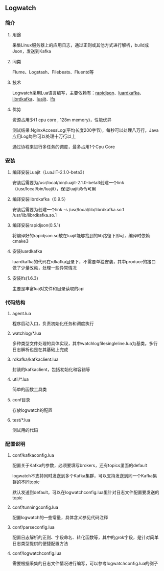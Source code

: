 Logwatch
----------

### 简介

1. 用途

    采集Linux服务器上的应用日志，通过正则或其他方式进行解析，build成Json，发送到Kafka

2. 同类

    Flume、Logstash、Filebeats、Fluentd等

3. 技术

    Logwatch采用Lua语言编写，主要依赖有：[rapidjson](https://github.com/miloyip/rapidjson)、[luardkafka](https://github.com/mistsv/luardkafka)、[librdkafka](https://github.com/edenhill/librdkafka)、[luajit](http://luajit.org/download.html)、[lfs](https://github.com/keplerproject/luafilesystem)

4. 优势

    资源占用少(1 cpu core , 128m memory)，性能优异

    测试结果:NginxAccessLog(平均长度200字节)，每秒可以处理八万行，Java应用Log每秒可以处理十万行以上

    通过协程来进行多任务的调度，最多占用1个Cpu Core

### 安装

1. 编译安装Luajit（LuaJIT-2.1.0-beta3）

    安装后需要为/usr/local/bin/luajit-2.1.0-beta3创建一个link（/usr/local/bin/luajit），保证luajit命令可用

2. 编译安装librdkafka（0.9.5）

    安装后需要为创建一个link -s /usr/local/lib/librdkafka.so.1 /usr/lib/librdkafka.so.1

3. 编译安装rapidjson(0.5.1)

    将编译好的rapidjson.so放在luajit能够找到的lib路径下即可，编译时依赖cmake3

4. 安装luardkafka

    luardkafka的代码在rdkafka目录下，不需要单独安装，其中produce的接口做了少量改动，处理一些异常情况

5. 安装lfs(1.6.3)

    主要是丰富lua对文件和目录读取的api

### 代码结构

1. agent.lua

    程序启动入口，负责初始化任务和调度执行

2. watchlog/*.lua

    多种类型文件处理的具体实现，其中watchlogfilesingleline.lua为基类，多行日志解析也是在其基础上完成

3. rdkafka/kafkaclient.lua

    封装的kafkaclient，包括初始化和容错等

4. util/*.lua

    简单的函数工具类

5. conf目录

    存放logwatch的配置

6. test/*.lua

    测试用的代码


### 配置说明

1. conf/kafkaconfig.lua

    配置关于Kafka的参数，必须要填写brokers，还有topics里面的default

    logwatch不支持同时发送到多个Kafka集群，可以支持发送到同一个Kafka集群的不同topic

    默认发送到default，可以在logwatchconfig.lua里针对日志文件配置要发送的topic

2. conf/tunningconfig.lua

    配置logwatch的一些常量，具体含义参见代码注释

3. conf/parseconfig.lua

    配置日志解析的正则、字段命名、转化函数等，其中的grok字段，是针对简单日志类型提供的便捷配置方法

4. conf/logwatchconfig.lua

    需要根据采集的日志文件情况进行编写，可以参考logwatchconfig.lua的例子
